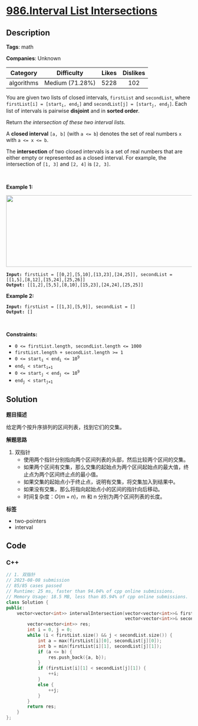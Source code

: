 # [986.Interval List Intersections](https://leetcode.com/problems/interval-list-intersections/description/)

## Description

**Tags**: math

**Companies**: Unknown

|  Category  |   Difficulty    | Likes | Dislikes |
| :--------: | :-------------: | :---: | :------: |
| algorithms | Medium (71.28%) | 5228  |   102    |

<p>You are given two lists of closed intervals, <code>firstList</code> and <code>secondList</code>, where <code>firstList[i] = [start<sub>i</sub>, end<sub>i</sub>]</code> and <code>secondList[j] = [start<sub>j</sub>, end<sub>j</sub>]</code>. Each list of intervals is pairwise <strong>disjoint</strong> and in <strong>sorted order</strong>.</p>
<p>Return <em>the intersection of these two interval lists</em>.</p>
<p>A <strong>closed interval</strong> <code>[a, b]</code> (with <code>a &lt;= b</code>) denotes the set of real numbers <code>x</code> with <code>a &lt;= x &lt;= b</code>.</p>
<p>The <strong>intersection</strong> of two closed intervals is a set of real numbers that are either empty or represented as a closed interval. For example, the intersection of <code>[1, 3]</code> and <code>[2, 4]</code> is <code>[2, 3]</code>.</p>
<p>&nbsp;</p>
<p><strong class="example">Example 1:</strong></p>
<img alt="" src="https://assets.leetcode.com/uploads/2019/01/30/interval1.png" style="width: 700px; height: 194px;" />
<pre><code><strong>Input:</strong> firstList = [[0,2],[5,10],[13,23],[24,25]], secondList = [[1,5],[8,12],[15,24],[25,26]]
<strong>Output:</strong> [[1,2],[5,5],[8,10],[15,23],[24,24],[25,25]]</code></pre>
<p><strong class="example">Example 2:</strong></p>
<pre><code><strong>Input:</strong> firstList = [[1,3],[5,9]], secondList = []
<strong>Output:</strong> []</code></pre>
<p>&nbsp;</p>
<p><strong>Constraints:</strong></p>
<ul>
  <li><code>0 &lt;= firstList.length, secondList.length &lt;= 1000</code></li>
  <li><code>firstList.length + secondList.length &gt;= 1</code></li>
  <li><code>0 &lt;= start<sub>i</sub> &lt; end<sub>i</sub> &lt;= 10<sup>9</sup></code></li>
  <li><code>end<sub>i</sub> &lt; start<sub>i+1</sub></code></li>
  <li><code>0 &lt;= start<sub>j</sub> &lt; end<sub>j</sub> &lt;= 10<sup>9</sup> </code></li>
  <li><code>end<sub>j</sub> &lt; start<sub>j+1</sub></code></li>
</ul>

## Solution

**题目描述**

给定两个按升序排列的区间列表，找到它们的交集。

**解题思路**

1. 双指针
   - 使用两个指针分别指向两个区间列表的头部，然后比较两个区间的交集。
   - 如果两个区间有交集，那么交集的起始点为两个区间起始点的最大值，终止点为两个区间终止点的最小值。
   - 如果交集的起始点小于终止点，说明有交集，将交集加入到结果中。
   - 如果没有交集，那么将指向起始点小的区间的指针向后移动。
   - 时间复杂度：$O(m+n)$，m 和 n 分别为两个区间列表的长度。

**标签**

- two-pointers
- interval

<!-- code start -->
## Code

### C++

```cpp
// 1. 双指针
// 2023-08-08 submission
// 85/85 cases passed
// Runtime: 25 ms, faster than 94.04% of cpp online submissions.
// Memory Usage: 18.5 MB, less than 85.94% of cpp online submissions.
class Solution {
public:
    vector<vector<int>> intervalIntersection(vector<vector<int>>& firstList,
                                             vector<vector<int>>& secondList) {
        vector<vector<int>> res;
        int i = 0, j = 0;
        while (i < firstList.size() && j < secondList.size()) {
            int a = max(firstList[i][0], secondList[j][0]);
            int b = min(firstList[i][1], secondList[j][1]);
            if (a <= b) {
                res.push_back({a, b});
            }
            if (firstList[i][1] < secondList[j][1]) {
                ++i;
            }
            else {
                ++j;
            }
        }
        return res;
    }
};
```

<!-- code end -->
